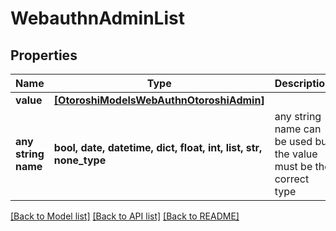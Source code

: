 # WebauthnAdminList


## Properties
Name | Type | Description | Notes
------------ | ------------- | ------------- | -------------
**value** | [**[OtoroshiModelsWebAuthnOtoroshiAdmin]**](OtoroshiModelsWebAuthnOtoroshiAdmin.md) |  | 
**any string name** | **bool, date, datetime, dict, float, int, list, str, none_type** | any string name can be used but the value must be the correct type | [optional]

[[Back to Model list]](../README.md#documentation-for-models) [[Back to API list]](../README.md#documentation-for-api-endpoints) [[Back to README]](../README.md)


